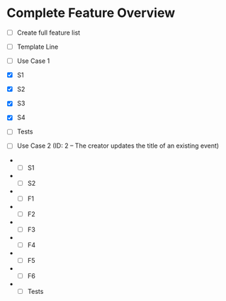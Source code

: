 ﻿# Complete Feature Overview

* [ ] Create full feature list  
* [ ] Template Line


* [ ] Use Case 1
- [X] S1
- [X] S2
- [X] S3
- [X] S4
- [ ] Tests
  
  

* [ ] Use Case 2 (ID: 2 – The creator updates the title of an existing event)  
- - [ ] S1  
- - [ ] S2  
- - [ ] F1  
- - [ ] F2
- - [ ] F3  
- - [ ] F4  
- - [ ] F5  
- - [ ] F6  
- - [ ] Tests  